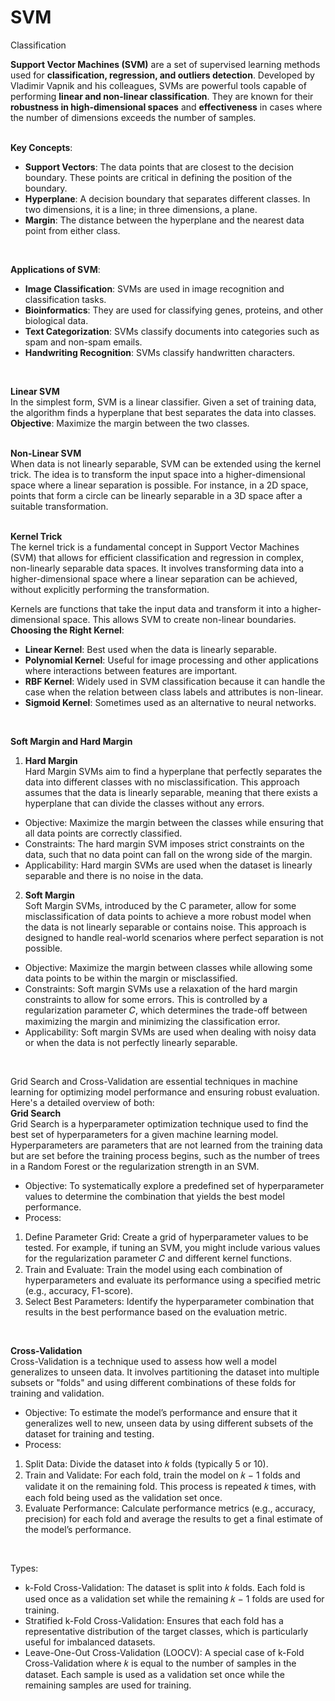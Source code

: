 # SVM
Classification 
<br/>

**Support Vector Machines (SVM)** are a set of supervised learning methods used for **classification, regression, and outliers detection**. Developed by Vladimir Vapnik and his colleagues, SVMs are powerful tools capable of performing **linear and non-linear classification**. They are known for their **robustness in high-dimensional spaces** and **effectiveness** in cases where the number of dimensions exceeds the number of samples. <br/>
<br/>

**Key Concepts**:
* **Support Vectors**: The data points that are closest to the decision boundary. These points are critical in defining the position of the boundary.
* **Hyperplane**: A decision boundary that separates different classes. In two dimensions, it is a line; in three dimensions, a plane.
* **Margin**: The distance between the hyperplane and the nearest data point from either class. <br/>
<br/>

**Applications of SVM**:
* **Image Classification**: SVMs are used in image recognition and classification tasks.
* **Bioinformatics**: They are used for classifying genes, proteins, and other biological data.
* **Text Categorization**: SVMs classify documents into categories such as spam and non-spam emails.
* **Handwriting Recognition**: SVMs classify handwritten characters. <br/>
<br/>

**Linear SVM** <br/>
In the simplest form, SVM is a linear classifier. Given a set of training data, the algorithm finds a hyperplane that best separates the data into classes. <br/>
**Objective**: Maximize the margin between the two classes. <br/>
<br/>

**Non-Linear SVM** <br/>
When data is not linearly separable, SVM can be extended using the kernel trick. The idea is to transform the input space into a higher-dimensional space where a linear separation is possible.
For instance, in a 2D space, points that form a circle can be linearly separable in a 3D space after a suitable transformation. <br/>
<br/>

**Kernel Trick** <br/>
The kernel trick is a fundamental concept in Support Vector Machines (SVM) that allows for efficient classification and regression in complex, non-linearly separable data spaces. It involves transforming data into a higher-dimensional space where a linear separation can be achieved, without explicitly performing the transformation. <br/>

Kernels are functions that take the input data and transform it into a higher-dimensional space. This allows SVM to create non-linear boundaries. <br/>
**Choosing the Right Kernel**:
* **Linear Kernel**: Best used when the data is linearly separable.
* **Polynomial Kernel**: Useful for image processing and other applications where interactions between features are important.
* **RBF Kernel**: Widely used in SVM classification because it can handle the case when the relation between class labels and attributes is non-linear.
* **Sigmoid Kernel**: Sometimes used as an alternative to neural networks. <br/>
<br/>

**Soft Margin and Hard Margin** <br/>
1. **Hard Margin** <br/>
Hard Margin SVMs aim to find a hyperplane that perfectly separates the data into different classes with no misclassification. This approach assumes that the data is linearly separable, meaning that there exists a hyperplane that can divide the classes without any errors. <br/>

* Objective: Maximize the margin between the classes while ensuring that all data points are correctly classified.
* Constraints: The hard margin SVM imposes strict constraints on the data, such that no data point can fall on the wrong side of the margin.
* Applicability: Hard margin SVMs are used when the dataset is linearly separable and there is no noise in the data. <br/>

2. **Soft Margin** <br/>
Soft Margin SVMs, introduced by the C parameter, allow for some misclassification of data points to achieve a more robust model when the data is not linearly separable or contains noise. This approach is designed to handle real-world scenarios where perfect separation is not possible. <br/>

* Objective: Maximize the margin between classes while allowing some data points to be within the margin or misclassified.
* Constraints: Soft margin SVMs use a relaxation of the hard margin constraints to allow for some errors. This is controlled by a regularization parameter 
𝐶, which determines the trade-off between maximizing the margin and minimizing the classification error.
* Applicability: Soft margin SVMs are used when dealing with noisy data or when the data is not perfectly linearly separable. <br/>
<br/>

Grid Search and Cross-Validation are essential techniques in machine learning for optimizing model performance and ensuring robust evaluation. Here's a detailed overview of both: <br/>
**Grid Search** <br/>
Grid Search is a hyperparameter optimization technique used to find the best set of hyperparameters for a given machine learning model. Hyperparameters are parameters that are not learned from the training data but are set before the training process begins, such as the number of trees in a Random Forest or the regularization strength in an SVM. <br/>
* Objective: To systematically explore a predefined set of hyperparameter values to determine the combination that yields the best model performance.
* Process:
1. Define Parameter Grid: Create a grid of hyperparameter values to be tested. For example, if tuning an SVM, you might include various values for the regularization parameter 
𝐶 and different kernel functions.
2. Train and Evaluate: Train the model using each combination of hyperparameters and evaluate its performance using a specified metric (e.g., accuracy, F1-score).
3. Select Best Parameters: Identify the hyperparameter combination that results in the best performance based on the evaluation metric. <br/>
<br/>

**Cross-Validation** <br/>
Cross-Validation is a technique used to assess how well a model generalizes to unseen data. It involves partitioning the dataset into multiple subsets or "folds" and using different combinations of these folds for training and validation. <br/>
* Objective: To estimate the model’s performance and ensure that it generalizes well to new, unseen data by using different subsets of the dataset for training and testing.
* Process:
1. Split Data: Divide the dataset into 𝑘 folds (typically 5 or 10).
2. Train and Validate: For each fold, train the model on 𝑘 − 1 folds and validate it on the remaining fold. This process is repeated 𝑘 times, with each fold being used as the validation set once.
3. Evaluate Performance: Calculate performance metrics (e.g., accuracy, precision) for each fold and average the results to get a final estimate of the model’s performance. <br/>
<br/>

Types: <br/>
* k-Fold Cross-Validation: The dataset is split into 𝑘 folds. Each fold is used once as a validation set while the remaining 𝑘 − 1 folds are used for training.
* Stratified k-Fold Cross-Validation: Ensures that each fold has a representative distribution of the target classes, which is particularly useful for imbalanced datasets.
* Leave-One-Out Cross-Validation (LOOCV): A special case of k-Fold Cross-Validation where 𝑘 is equal to the number of samples in the dataset. Each sample is used as a validation set once while the remaining samples are used for training.


 




